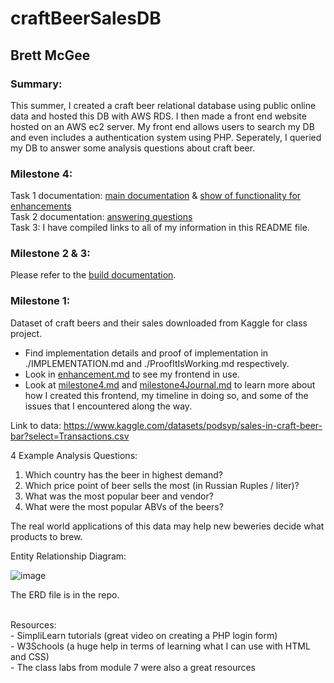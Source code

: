 # craftBeerSalesDB
## Brett McGee

### Summary:
This summer, I created a craft beer relational database using public online data and hosted this DB with AWS RDS. I then made a front end website hosted on an AWS ec2 server. My front end allows users to search my DB and even includes a authentication system using PHP. Seperately, I queried my DB to answer some analysis questions about craft beer.

### Milestone 4:
Task 1 documentation: [main documentation](milestone4.md) & [show of functionality for enhancements](enhancement.md) <br>
Task 2 documentation: [answering questions](questionsAnswered.md) <br>
Task 3: I have compiled links to all of my information in this README file. 
### Milestone 2 & 3:
Please refer to the [build documentation](buildDocumentation/).
### Milestone 1:
Dataset of craft beers and their sales downloaded from Kaggle for class project.

- Find implementation details and proof of implementation in ./IMPLEMENTATION.md and ./ProofItIsWorking.md respectively.
- Look in [enhancement.md](enhancement.md) to see my frontend in use.
- Look at [milestone4.md](milestone4.md) and [milestone4Journal.md](milestone4Journal.md) to learn more about how I created this frontend, my timeline in doing so, and some of the issues that I encountered along the way.

Link to data: https://www.kaggle.com/datasets/podsyp/sales-in-craft-beer-bar?select=Transactions.csv

4 Example Analysis Questions:
1) Which country has the beer in highest demand?
2) Which price point of beer sells the most (in Russian Ruples / liter)?
3) What was the most popular beer and vendor?
4) What were the most popular ABVs of the beers?

The real world applications of this data may help new beweries decide what products to brew.
   
Entity Relationship Diagram:

![image](https://github.com/bmcgee9/craftBeerSalesDB/assets/102620872/f9783ac4-872f-47e9-9942-74327f13eb8d)


The ERD file is in the repo.

</br>
Resources: </br>
- SimpliLearn tutorials (great video on creating a PHP login form) </br>
- W3Schools (a huge help in terms of learning what I can use with HTML and CSS) </br>
- The class labs from module 7 were also a great resources
